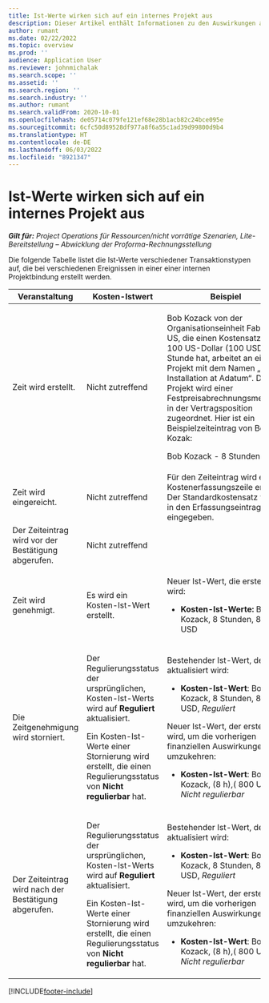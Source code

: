 ```yaml
---
title: Ist-Werte wirken sich auf ein internes Projekt aus
description: Dieser Artikel enthält Informationen zu den Auswirkungen auf die Ist-Tabelle bei verschiedenen Ereignissen für ein internes Projekt in Microsoft Dynamics 365 Project Operations.
author: rumant
ms.date: 02/22/2022
ms.topic: overview
ms.prod: ''
audience: Application User
ms.reviewer: johnmichalak
ms.search.scope: ''
ms.assetid: ''
ms.search.region: ''
ms.search.industry: ''
ms.author: rumant
ms.search.validFrom: 2020-10-01
ms.openlocfilehash: de05714c079fe121ef68e28b1acb82c24bce095e
ms.sourcegitcommit: 6cfc50d89528df977a8f6a55c1ad39d99800d9b4
ms.translationtype: HT
ms.contentlocale: de-DE
ms.lasthandoff: 06/03/2022
ms.locfileid: "8921347"
---
```

# <a name="actuals-impact-for-an-internal-project"></a>Ist-Werte wirken sich auf ein internes Projekt aus

_**Gilt für:** Project Operations für Ressourcen/nicht vorrätige Szenarien, Lite-Bereitstellung – Abwicklung der Proforma-Rechnungsstellung_

Die folgende Tabelle listet die Ist-Werte verschiedener Transaktionstypen auf, die bei verschiedenen Ereignissen in einer einer internen Projektbindung erstellt werden.

| Veranstaltung | Kosten-Istwert | Beispiel |
|---|---|---|
| Zeit wird erstellt. | Nicht zutreffend | <p>Bob Kozack von der Organisationseinheit Fabrikam US, die einen Kostensatz von 100 US-Dollar (100 USD) pro Stunde hat, arbeitet an einem Projekt mit dem Namen „Arm-Installation at Adatum“. Dieses Projekt wird einer Festpreisabrechnungsmethode in der Vertragsposition zugeordnet. Hier ist ein Beispielzeiteintrag von Bob Kozak:</p><p>Bob Kozack - 8 Stunden</p> |
| Zeit wird eingereicht. | Nicht zutreffend | Für den Zeiteintrag wird eine Kostenerfassungszeile erstellt. Der Standardkostensatz wird in den Erfassungseintrag eingegeben. |
| Der Zeiteintrag wird vor der Bestätigung abgerufen. | Nicht zutreffend | |
| Zeit wird genehmigt. | Es wird ein Kosten-Ist-Wert erstellt. | <p>Neuer Ist-Wert, die erstellt wird:</p><ul><li>**Kosten-Ist-Werte:** Bob Kozack, 8 Stunden, 800 USD</li></ul> |
| Die Zeitgenehmigung wird storniert. | <p>Der Regulierungsstatus der ursprünglichen, Kosten-Ist-Werts wird auf **Reguliert** aktualisiert.</p><p>Ein Kosten-Ist-Werte einer Stornierung wird erstellt, die einen Regulierungsstatus von **Nicht regulierbar** hat.</p> | <p>Bestehender Ist-Wert, der aktualisiert wird:</p><ul><li>**Kosten-Ist-Wert**: Bob Kozack, 8 Stunden, 800 USD, *Reguliert*</li></ul><p>Neuer Ist-Wert, der erstellt wird, um die vorherigen finanziellen Auswirkungen umzukehren:</p><ul><li>**Kosten-Ist-Wert**: Bob Kozack, (8 h),( 800 USD), *Nicht regulierbar*</li></ul> |
| Der Zeiteintrag wird nach der Bestätigung abgerufen. | <p>Der Regulierungsstatus der ursprünglichen, Kosten-Ist-Werts wird auf **Reguliert** aktualisiert.</p><p>Ein Kosten-Ist-Werte einer Stornierung wird erstellt, die einen Regulierungsstatus von **Nicht regulierbar** hat.</p> | <p>Bestehender Ist-Wert, der aktualisiert wird:</p><ul><li>**Kosten-Ist-Wert**: Bob Kozack, 8 Stunden, 800 USD, *Reguliert*</li></ul><p>Neuer Ist-Wert, der erstellt wird, um die vorherigen finanziellen Auswirkungen umzukehren:</p><ul><li>**Kosten-Ist-Wert**: Bob Kozack, (8 h),( 800 USD), *Nicht regulierbar*</li></ul> |

[!INCLUDE[footer-include](../includes/footer-banner.md)]
